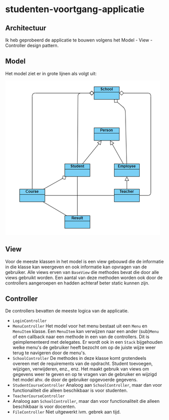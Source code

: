 # studenten-voortgang-applicatie
## Architectuur
Ik heb geprobeerd de applicatie te bouwen volgens het Model - View - Controller design pattern.

## Model
Het model ziet er in grote lijnen als volgt uit:

![Klasse diagram](https://github.com/jimmy-tak/studenten-voortgang-applicatie/blob/master/class_diagram.png)

## View
Voor de meeste klassen in het model is een view gebouwd die de informatie in die klasse kan weergeven en ook informatie kan opvragen van de gebruiker. Alle views erven van `BaseView` die methodes bevat die door alle views gebruikt worden. Een aantal van deze methoden worden ook door de controllers aangeroepen en hadden achteraf beter static kunnen zijn.

## Controller
De controllers bevatten de meeste logica van de applicatie.

- `LoginController` 
- `MenuController`
Het model voor het menu bestaat uit een `Menu` en `MenuItem` klasse. Een `MenuItem` kan verwijzen naar een ander (sub)`Menu` of een callback naar een methode in een van de controllers. Dit is geimplementeerd met delegates. Er wordt ook in een `Stack` bijgehouden welke menu's de gebruiker heeft bezocht om op de juiste wijze weer terug te navigeren door de menu's. 
- `SchoolController`
De methodes in deze klasse komt grotendeels overeen met de requirements van de opdracht. Student toevoegen, wijzigen, verwijderen, enz., enz. Het maakt gebruik van views om gegevens weer te geven en op te vragen van de gebruiker en wijzigd het model ahv. de door de gebruiker opgevoerde gegevens.
- `StudentCourseController`
Analoog aan `SchoolController`, maar dan voor functionaliteit die alleen beschikbaar is voor studenten.
- `TeacherCourseController` 
- Analoog aan `SchoolController`, maar dan voor functionaliteit die alleen beschikbaar is voor docenten.
- `FileController` Niet uitgewerkt ivm. gebrek aan tijd.
